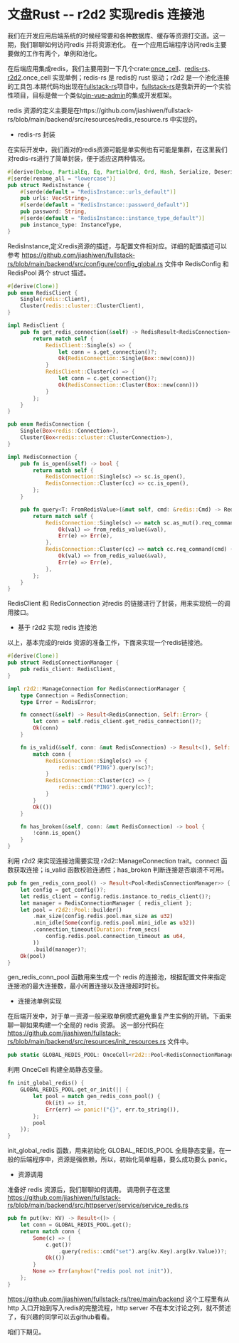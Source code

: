 # 文盘Rust --  r2d2 实现redis 连接池

我们在开发应用后端系统的时候经常要和各种数据库、缓存等资源打交道。这一期，我们聊聊如何访问redis 并将资源池化。
在一个应用后端程序访问redis主要要做的工作有两个，单例和池化。

在后端应用集成redis，我们主要用到一下几个crate:[once_cell](https://github.com/matklad/once_cell)、[redis-rs](https://github.com/redis-rs/redis-rs)、[r2d2](https://github.com/sfackler/r2d2).once_cell 实现单例；redis-rs 是 redis的 rust 驱动；r2d2 是一个池化连接的工具包.本期代码均出现在[fullstack-rs](https://github.com/jiashiwen/fullstack-rs)项目中。[fullstack-rs](https://github.com/jiashiwen/fullstack-rs)是我新开的一个实验性项目，目标是做一个类似[gin-vue-admin](https://github.com/flipped-aurora/gin-vue-admin)的集成开发框架。

redis 资源的定义主要是在https://github.com/jiashiwen/fullstack-rs/blob/main/backend/src/resources/redis_resource.rs 中实现的。

* redis-rs 封装
  
在实际开发中，我们面对的redis资源可能是单实例也有可能是集群，在这里我们对redis-rs进行了简单封装，便于适应这两种情况。

```rust
#[derive(Debug, PartialEq, Eq, PartialOrd, Ord, Hash, Serialize, Deserialize, Clone)]
#[serde(rename_all = "lowercase")]
pub struct RedisInstance {
    #[serde(default = "RedisInstance::urls_default")]
    pub urls: Vec<String>,
    #[serde(default = "RedisInstance::password_default")]
    pub password: String,
    #[serde(default = "RedisInstance::instance_type_default")]
    pub instance_type: InstanceType,
}
```

RedisInstance,定义redis资源的描述，与配置文件相对应。详细的配置描述可以参考 https://github.com/jiashiwen/fullstack-rs/blob/main/backend/src/configure/config_global.rs 文件中 RedisConfig 和 RedisPool 两个 struct 描述。

```rust
#[derive(Clone)]
pub enum RedisClient {
    Single(redis::Client),
    Cluster(redis::cluster::ClusterClient),
}

impl RedisClient {
    pub fn get_redis_connection(&self) -> RedisResult<RedisConnection> {
        return match self {
            RedisClient::Single(s) => {
                let conn = s.get_connection()?;
                Ok(RedisConnection::Single(Box::new(conn)))
            }
            RedisClient::Cluster(c) => {
                let conn = c.get_connection()?;
                Ok(RedisConnection::Cluster(Box::new(conn)))
            }
        };
    }
}

pub enum RedisConnection {
    Single(Box<redis::Connection>),
    Cluster(Box<redis::cluster::ClusterConnection>),
}

impl RedisConnection {
    pub fn is_open(&self) -> bool {
        return match self {
            RedisConnection::Single(sc) => sc.is_open(),
            RedisConnection::Cluster(cc) => cc.is_open(),
        };
    }

    pub fn query<T: FromRedisValue>(&mut self, cmd: &redis::Cmd) -> RedisResult<T> {
        return match self {
            RedisConnection::Single(sc) => match sc.as_mut().req_command(cmd) {
                Ok(val) => from_redis_value(&val),
                Err(e) => Err(e),
            },
            RedisConnection::Cluster(cc) => match cc.req_command(cmd) {
                Ok(val) => from_redis_value(&val),
                Err(e) => Err(e),
            },
        };
    }
}
```

RedisClient 和 RedisConnection 对redis 的链接进行了封装，用来实现统一的调用接口。

* 基于 r2d2 实现 redis 连接池
  
以上，基本完成的reids 资源的准备工作，下面来实现一个redis链接池。

```rust
#[derive(Clone)]
pub struct RedisConnectionManager {
    pub redis_client: RedisClient,
}

impl r2d2::ManageConnection for RedisConnectionManager {
    type Connection = RedisConnection;
    type Error = RedisError;

    fn connect(&self) -> Result<RedisConnection, Self::Error> {
        let conn = self.redis_client.get_redis_connection()?;
        Ok(conn)
    }

    fn is_valid(&self, conn: &mut RedisConnection) -> Result<(), Self::Error> {
        match conn {
            RedisConnection::Single(sc) => {
                redis::cmd("PING").query(sc)?;
            }
            RedisConnection::Cluster(cc) => {
                redis::cmd("PING").query(cc)?;
            }
        }
        Ok(())
    }

    fn has_broken(&self, conn: &mut RedisConnection) -> bool {
        !conn.is_open()
    }
}
```

利用 r2d2 来实现连接池需要实现 r2d2::ManageConnection trait。connect 函数获取连接；is_valid 函数校验连通性；has_broken 判断连接是否崩溃不可用。

```Rust
pub fn gen_redis_conn_pool() -> Result<Pool<RedisConnectionManager>> {
    let config = get_config()?;
    let redis_client = config.redis.instance.to_redis_client()?;
    let manager = RedisConnectionManager { redis_client };
    let pool = r2d2::Pool::builder()
        .max_size(config.redis.pool.max_size as u32)
        .min_idle(Some(config.redis.pool.mini_idle as u32))
        .connection_timeout(Duration::from_secs(
            config.redis.pool.connection_timeout as u64,
        ))
        .build(manager)?;
    Ok(pool)
}
```

gen_redis_conn_pool 函数用来生成一个 redis 的连接池，根据配置文件来指定连接池的最大连接数，最小闲置连接以及连接超时时长。

* 连接池单例实现

在后端开发中，对于单一资源一般采取单例模式避免重复产生实例的开销。下面来聊一聊如果构建一个全局的 redis 资源。
这一部分代码在 https://github.com/jiashiwen/fullstack-rs/blob/main/backend/src/resources/init_resources.rs 文件中。

```rust
pub static GLOBAL_REDIS_POOL: OnceCell<r2d2::Pool<RedisConnectionManager>> = OnceCell::new();
```

利用 OnceCell 构建全局静态变量。

```rust
fn init_global_redis() {
    GLOBAL_REDIS_POOL.get_or_init(|| {
        let pool = match gen_redis_conn_pool() {
            Ok(it) => it,
            Err(err) => panic!("{}", err.to_string()),
        };
        pool
    });
}
```

init_global_redis 函数，用来初始化 GLOBAL_REDIS_POOL 全局静态变量。在一般的后端程序中，资源是强依赖，所以，初始化简单粗暴，要么成功要么 panic。

* 资源调用

准备好 redis 资源后，我们聊聊如何调用。
调用例子在这里 https://github.com/jiashiwen/fullstack-rs/blob/main/backend/src/httpserver/service/service_redis.rs

```rust
pub fn put(kv: KV) -> Result<()> {
    let conn = GLOBAL_REDIS_POOL.get();
    return match conn {
        Some(c) => {
            c.get()?
                .query(redis::cmd("set").arg(kv.Key).arg(kv.Value))?;
            Ok(())
        }
        None => Err(anyhow!("redis pool not init")),
    };
}
```

https://github.com/jiashiwen/fullstack-rs/tree/main/backend 这个工程里有从http 入口开始到写入redis的完整流程，http server 不在本文讨论之列，就不赘述了，有兴趣的同学可以去github看看。

咱们下期见。